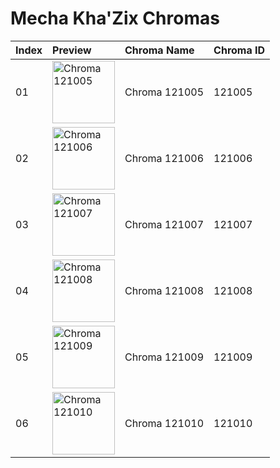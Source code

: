 # Mecha Kha'Zix Chromas

| Index | Preview | Chroma Name | Chroma ID |
|:---|:---|:---|:---|
| 01 | <img src='https://raw.communitydragon.org/latest/plugins/rcp-be-lol-game-data/global/default/v1/champion-chroma-images/121/121005.png' alt='Chroma 121005' width='100'> | Chroma 121005 | 121005 |
| 02 | <img src='https://raw.communitydragon.org/latest/plugins/rcp-be-lol-game-data/global/default/v1/champion-chroma-images/121/121006.png' alt='Chroma 121006' width='100'> | Chroma 121006 | 121006 |
| 03 | <img src='https://raw.communitydragon.org/latest/plugins/rcp-be-lol-game-data/global/default/v1/champion-chroma-images/121/121007.png' alt='Chroma 121007' width='100'> | Chroma 121007 | 121007 |
| 04 | <img src='https://raw.communitydragon.org/latest/plugins/rcp-be-lol-game-data/global/default/v1/champion-chroma-images/121/121008.png' alt='Chroma 121008' width='100'> | Chroma 121008 | 121008 |
| 05 | <img src='https://raw.communitydragon.org/latest/plugins/rcp-be-lol-game-data/global/default/v1/champion-chroma-images/121/121009.png' alt='Chroma 121009' width='100'> | Chroma 121009 | 121009 |
| 06 | <img src='https://raw.communitydragon.org/latest/plugins/rcp-be-lol-game-data/global/default/v1/champion-chroma-images/121/121010.png' alt='Chroma 121010' width='100'> | Chroma 121010 | 121010 |
